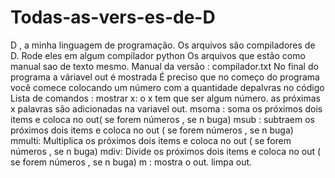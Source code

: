 # Todas-as-vers-es-de-D
D , a minha linguagem de programação.
Os arquivos são compiladores de D. Rode eles em algum compilador python
Os arquivos que estão como manual sao de texto mesmo.
Manual da versão : compilador.txt
No final do programa a váriavel out é mostrada
É preciso que no começo do programa você comece colocando um número com a quantidade depalvras no código
Lista de comandos :
mostrar x: o x tem que ser algum número. as próximas x palavras são adicionadas na variavel out.
msoma : soma os próximos dois items  e coloca no out( se forem números , se n buga)
msub : subtraem os próximos dois items e coloca no out ( se forem números , se n buga)
mmulti: Multiplica os próximos dois items e coloca no out ( se forem números , se n buga)
mdiv: Divide os próximos dois items e coloca no out ( se forem números , se n buga)
m : mostra o out. limpa out.
